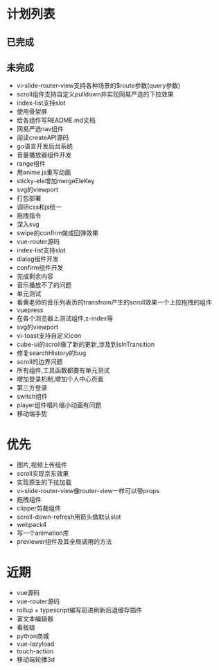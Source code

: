 # 计划列表

## 已完成

## 未完成
- vi-slide-router-view支持各种场景的$route参数(query参数)
- scroll组件支持自定义pulldown并实现网易严选的下拉效果
- index-list支持slot
- 使用骨架屏
- 给各组件写README.md文档
- 网易严选nav组件
- 阅读createAPI源码
- go语言开发后台系统
- 音量播放器组件开发
- range组件
- 用anime.js重写动画
- sticky-ele增加mergeEleKey
- svg的viewport
- 打包部署
- 调研css和js统一
- 拖拽指令
- 深入svg
- swipe的confirm做成回弹效果
- vue-router源码
- index-list支持slot
- dialog组件开发
- confirm组件开发
- 完成剩余内容
- 音乐播放不了的问题
- 单元测试
- 看黄老师的音乐列表页的transfrom产生的scroll效果一个上拉拖拽的组件
- vuepress
- 在各个浏览器上测试组件,z-index等
- svg的viewport
- vi-toast支持自定义icon
- cube-ui的scroll做了新的更新,涉及到isInTransition
- 修复searchHistory的bug
- scroll的边界问题
- 所有组件,工具函数都要有单元测试
- 增加登录机制,增加个人中心页面
- 第三方登录
- switch组件
- player组件唱片缩小动画有问题
- 移动端手势

# 优先
- 图片,视频上传组件
- scroll实现京东效果
- 实现原生的下拉加载
- vi-slide-router-view像router-view一样可以带props
- 拖拽组件
- clipper剪裁组件
- scroll-down-refresh用箭头做默认slot
- webpack4
- 写一个animation库
- previewer组件及其全局调用的方法

# 近期
- vue源码
- vue-router源码
- rollup + typescript编写前进刷新后退缓存插件
- 富文本编辑器
- 看板娘
- python商城
- vue-lazyload
- touch-action
- 移动端轮播3d
